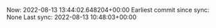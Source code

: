 Now: 2022-08-13 13:44:02.648204+00:00 Earliest commit since sync: None Last sync: 2022-08-13 10:48:03+00:00
